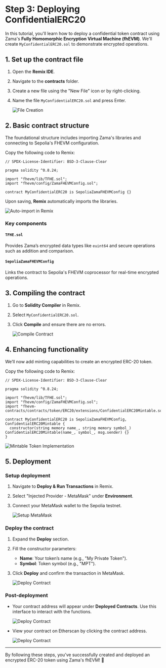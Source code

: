 # Step 3: Deploying **ConfidentialERC20**

In this tutorial, you'll learn how to deploy a confidential token contract using Zama's **Fully Homomorphic Encryption Virtual Machine (fhEVM)**. We'll create `MyConfidentialERC20.sol` to demonstrate encrypted operations.

## 1. **Set up the contract file**

1. Open the **Remix IDE**.
2. Navigate to the **contracts** folder.
3. Create a new file using the "New File" icon or by right-clicking.
4. Name the file `MyConfidentialERC20.sol` and press Enter.

   ![File Creation](https://colony-recorder.s3.amazonaws.com/files/2025-01-16/506d526f-7e88-4aae-aaa5-92176b03ccf8/stack_animation.webp)

## 2. **Basic contract structure**

The foundational structure includes importing Zama's libraries and connecting to Sepolia's FHEVM configuration.

Copy the following code to Remix:

```solidity
// SPDX-License-Identifier: BSD-3-Clause-Clear

pragma solidity ^0.8.24;

import "fhevm/lib/TFHE.sol";
import "fhevm/config/ZamaFHEVMConfig.sol";

contract MyConfidentialERC20 is SepoliaZamaFHEVMConfig {}
```

Upon saving, **Remix** automatically imports the libraries.

![Auto-import in Remix](https://ajeuwbhvhr.cloudimg.io/colony-recorder.s3.amazonaws.com/files/2025-01-16/98f850d2-b303-4ba7-89e8-9db3fba9773c/ascreenshot.jpeg)

### **Key components**

#### **`TFHE.sol`**

Provides Zama’s encrypted data types like `euint64` and secure operations such as addition and comparison.

#### **`SepoliaZamaFHEVMConfig`**

Links the contract to Sepolia's FHEVM coprocessor for real-time encrypted operations.

## 3. **Compiling the contract**

1. Go to **Solidity Compiler** in Remix.
2. Select `MyConfidentialERC20.sol`.
3. Click **Compile** and ensure there are no errors.

   ![Compile Contract](https://colony-recorder.s3.amazonaws.com/files/2025-01-16/a4776697-ea82-4094-8e36-95f377b271d3/stack_animation.webp)

## 4. **Enhancing functionality**

We’ll now add minting capabilities to create an encrypted ERC-20 token.

Copy the following code to Remix:

```solidity
// SPDX-License-Identifier: BSD-3-Clause-Clear

pragma solidity ^0.8.24;

import "fhevm/lib/TFHE.sol";
import "fhevm/config/ZamaFHEVMConfig.sol";
import "fhevm-contracts/contracts/token/ERC20/extensions/ConfidentialERC20Mintable.sol";

contract MyConfidentialERC20 is SepoliaZamaFHEVMConfig, ConfidentialERC20Mintable {
  constructor(string memory name_, string memory symbol_) ConfidentialERC20Mintable(name_, symbol_, msg.sender) {}
}
```

![Mintable Token Implementation](https://ajeuwbhvhr.cloudimg.io/colony-recorder.s3.amazonaws.com/files/2025-01-16/1aba4b08-182d-40df-b2da-dfa9a51ffd29/ascreenshot.jpeg)

## 5. **Deployment**

### **Setup deployment**

1. Navigate to **Deploy & Run Transactions** in Remix.
2. Select "Injected Provider - MetaMask" under **Environment**.
3. Connect your MetaMask wallet to the Sepolia testnet.

   ![Setup MetaMask](https://colony-recorder.s3.amazonaws.com/files/2025-01-16/6bbcfe82-5db4-4a6a-b58e-c21c7e0a5034/stack_animation.webp)

### **Deploy the contract**

1. Expand the **Deploy** section.
2. Fill the constructor parameters:
   - **Name**: Your token’s name (e.g., "My Private Token").
   - **Symbol**: Token symbol (e.g., "MPT").
3. Click **Deploy** and confirm the transaction in MetaMask.

   ![Deploy Contract](https://colony-recorder.s3.amazonaws.com/files/2025-01-16/ad5f896e-a394-449e-bd6f-be37fff251a6/stack_animation.webp)

### **Post-deployment**

- Your contract address will appear under **Deployed Contracts**. Use this interface to interact with the functions.

  ![Deploy Contract](https://ajeuwbhvhr.cloudimg.io/colony-recorder.s3.amazonaws.com/files/2025-01-16/3685296f-0a0a-46bd-9c2f-4cb9320e47d3/ascreenshot.jpeg?tl_px=0,752&br_px=1719,1714&force_format=jpeg&q=100&width=1120.0&wat=1&wat_opacity=1&wat_gravity=northwest&wat_url=https://colony-recorder.s3.amazonaws.com/images/watermarks/FB923C_standard.png&wat_pad=66,466)

- View your contract on Etherscan by clicking the contract address.

  ![Deploy Contract](https://ajeuwbhvhr.cloudimg.io/colony-recorder.s3.amazonaws.com/files/2025-01-16/bb6ad6b9-f166-4fc1-9358-15363592ad46/ascreenshot.jpeg?tl_px=64,752&br_px=1784,1714&force_format=jpeg&q=100&width=1120.0&wat=1&wat_opacity=1&wat_gravity=northwest&wat_url=https://colony-recorder.s3.amazonaws.com/images/watermarks/FB923C_standard.png&wat_pad=524,392)

---

By following these steps, you’ve successfully created and deployed an encrypted ERC-20 token using Zama's fhEVM! 🎉
